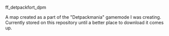 ff_detpackfort_dpm 

A map created as a part of the "Detpackmania" gamemode I was creating. Currently stored on this repository until a better place to download it comes up.
